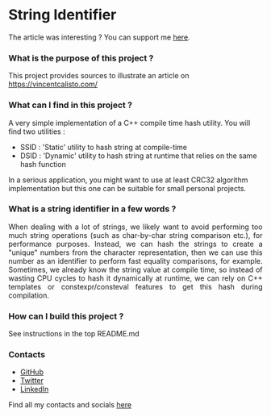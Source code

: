 # String Identifier

The article was interesting ?
You can support me <a href="https://ko-fi.com/aredhele33">here</a>.

### What is the purpose of this project ?

This project provides sources to illustrate an article on https://vincentcalisto.com/

### What can I find in this project ?

A very simple implementation of a C++ compile time hash utility. You will find two utilities :

* SSID : 'Static'  utility to hash string at compile-time
* DSID : 'Dynamic' utility to hash string at runtime that relies on the same hash function

In a serious application, you might want to use at least CRC32 algorithm implementation but 
this one can be suitable for small personal projects.

### What is a string identifier in a few words ?

<div style="text-align: justify">
When dealing with a lot of strings, we likely want to avoid performing too much string
operations (such as char-by-char string comparison etc.), for performance purposes.
Instead, we can hash the strings to create a "unique" numbers from the character representation,
then we can use this number as an identifier to perform fast equality comparisons, for example. 
Sometimes, we already know the string value at compile time, so instead of wasting CPU cycles
to hash it dynamically at runtime, we can rely on C++ templates or constexpr/consteval features
to get this hash during compilation.
</div>

### How can I build this project ?

See instructions in the top README.md

### Contacts

* <a href="https://github.com/aredhele33/">GitHub</a>
* <a href="https://twitter.com/aredhele33">Twitter</a>
* <a href="https://www.linkedin.com/in/vincent-calisto/">LinkedIn</a>

Find all my contacts and socials <a href="https://vincentcalisto.com/me">here</a>
